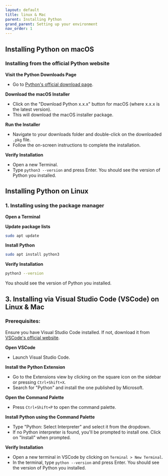 ```yaml
---
layout: default
title: linux & Mac
parent: Installing Python
grand_parent: Setting up your environment
nav_order: 1
---
```


## Installing Python on macOS

### Installing from the official Python website

**Visit the Python Downloads Page**
   - Go to [Python's official download page](https://www.python.org/downloads/).

**Download the macOS Installer**
   - Click on the "Download Python x.x.x" button for macOS (where x.x.x is the latest version).
   - This will download the macOS installer package.

**Run the Installer**
   - Navigate to your downloads folder and double-click on the downloaded `.pkg` file.
   - Follow the on-screen instructions to complete the installation.

**Verify Installation**
   - Open a new Terminal.
   - Type `python3 --version` and press Enter. You should see the version of Python you installed.

## Installing Python on Linux

### 1. Installing using the package manager

**Open a Terminal**

**Update package lists**

   ```bash
   sudo apt update
   ```

**Install Python**

   ```bash
   sudo apt install python3
   ```

**Verify Installation**

   ```bash
   python3 --version
   ```

You should see the version of Python you installed.

## 3. Installing via Visual Studio Code (VSCode) on Linux & Mac

### Prerequisites:

Ensure you have Visual Studio Code installed. If not, download it from [VSCode's official website](https://code.visualstudio.com/).

**Open VSCode**
   - Launch Visual Studio Code.

**Install the Python Extension**
   - Go to the Extensions view by clicking on the square icon on the sidebar or pressing `Ctrl+Shift+X`.
   - Search for "Python" and install the one published by Microsoft.

**Open the Command Palette**
   - Press `Ctrl+Shift+P` to open the command palette.

**Install Python using the Command Palette**
   - Type "Python: Select Interpreter" and select it from the dropdown.
   - If no Python interpreter is found, you'll be prompted to install one. Click on "Install" when prompted.

**Verify Installation**
   - Open a new terminal in VSCode by clicking on `Terminal > New Terminal`.
   - In the terminal, type `python --version` and press Enter. You should see the version of Python you installed.